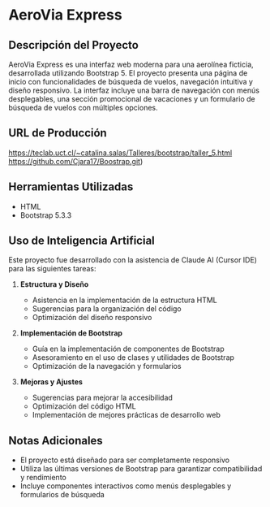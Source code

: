# AeroVia Express

## Descripción del Proyecto
AeroVia Express es una interfaz web moderna para una aerolínea ficticia, desarrollada utilizando Bootstrap 5. El proyecto presenta una página de inicio con funcionalidades de búsqueda de vuelos, navegación intuitiva y diseño responsivo. La interfaz incluye una barra de navegación con menús desplegables, una sección promocional de vacaciones y un formulario de búsqueda de vuelos con múltiples opciones.

## URL de Producción
https://teclab.uct.cl/~catalina.salas/Talleres/bootstrap/taller_5.html
https://github.com/Cjara17/Boostrap.git)

## Herramientas Utilizadas
- HTML
- Bootstrap 5.3.3


## Uso de Inteligencia Artificial
Este proyecto fue desarrollado con la asistencia de Claude AI (Cursor IDE) para las siguientes tareas:

1. **Estructura y Diseño**
   - Asistencia en la implementación de la estructura HTML
   - Sugerencias para la organización del código
   - Optimización del diseño responsivo

2. **Implementación de Bootstrap**
   - Guía en la implementación de componentes de Bootstrap
   - Asesoramiento en el uso de clases y utilidades de Bootstrap
   - Optimización de la navegación y formularios

3. **Mejoras y Ajustes**
   - Sugerencias para mejorar la accesibilidad
   - Optimización del código HTML
   - Implementación de mejores prácticas de desarrollo web

## Notas Adicionales
- El proyecto está diseñado para ser completamente responsivo
- Utiliza las últimas versiones de Bootstrap para garantizar compatibilidad y rendimiento
- Incluye componentes interactivos como menús desplegables y formularios de búsqueda 
